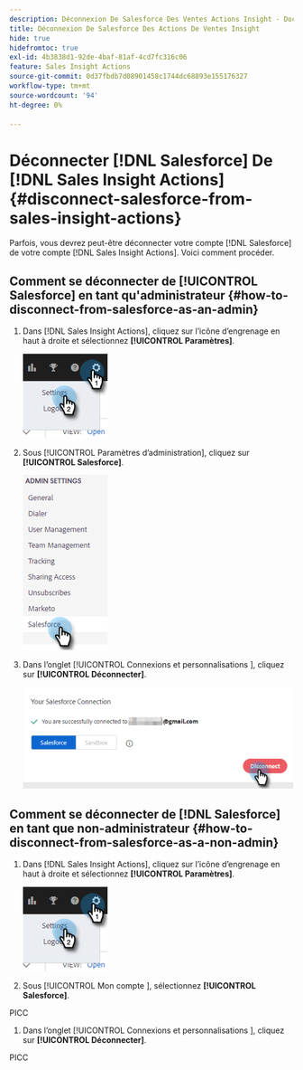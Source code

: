 ```yaml
---
description: Déconnexion De Salesforce Des Ventes Actions Insight - Documents Marketo - Documentation Du Produit
title: Déconnexion De Salesforce Des Actions De Ventes Insight
hide: true
hidefromtoc: true
exl-id: 4b3838d1-92de-4baf-81af-4cd7fc316c06
feature: Sales Insight Actions
source-git-commit: 0d37fbdb7d08901458c1744dc68893e155176327
workflow-type: tm+mt
source-wordcount: '94'
ht-degree: 0%

---
```


# Déconnecter [!DNL Salesforce] De [!DNL Sales Insight Actions] {#disconnect-salesforce-from-sales-insight-actions}

Parfois, vous devrez peut-être déconnecter votre compte [!DNL Salesforce] de votre compte [!DNL Sales Insight Actions]. Voici comment procéder.

## Comment se déconnecter de [!UICONTROL Salesforce] en tant qu&#39;administrateur {#how-to-disconnect-from-salesforce-as-an-admin}

1. Dans [!DNL Sales Insight Actions], cliquez sur l’icône d’engrenage en haut à droite et sélectionnez **[!UICONTROL Paramètres]**.

   ![](assets/disconnect-salesforce-from-sales-insight-actions-1.png)

1. Sous [!UICONTROL Paramètres d’administration], cliquez sur **[!UICONTROL Salesforce]**.

   ![](assets/disconnect-salesforce-from-sales-insight-actions-2.png)

1. Dans l’onglet [!UICONTROL  Connexions et personnalisations ], cliquez sur **[!UICONTROL Déconnecter]**.

   ![](assets/disconnect-salesforce-from-sales-insight-actions-3.png)

## Comment se déconnecter de [!DNL Salesforce] en tant que non-administrateur {#how-to-disconnect-from-salesforce-as-a-non-admin}

1. Dans [!DNL Sales Insight Actions], cliquez sur l’icône d’engrenage en haut à droite et sélectionnez **[!UICONTROL Paramètres]**.

   ![](assets/disconnect-salesforce-from-sales-insight-actions-4.png)

1. Sous [!UICONTROL  Mon compte ], sélectionnez **[!UICONTROL Salesforce]**.

PICC

1. Dans l’onglet [!UICONTROL  Connexions et personnalisations ], cliquez sur **[!UICONTROL Déconnecter]**.

PICC
